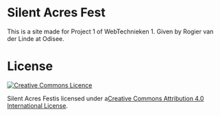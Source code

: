 # Silent Acres Fest

This is a site made for Project 1 of WebTechnieken 1. Given by Rogier van der Linde at Odisee.

# License

<a rel="license" href="http://creativecommons.org/licenses/by/4.0/">
	<img alt="Creative Commons Licence" style="border-width:0" src="https://i.creativecommons.org/l/by/4.0/88x31.png" />
</a>

<span xmlns:dct="http://purl.org/dc/terms/" href="http://purl.org/dc/dcmitype/Text" property="dct:title" rel="dct:type">Silent Acres Fest</span>is licensed under a<a rel="license" href="http://creativecommons.org/licenses/by/4.0/">Creative Commons Attribution  4.0 International License</a>.